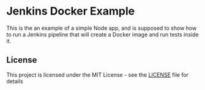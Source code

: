 # Jenkins Docker Example
This is the an example of a simple Node app, and is supposed to show how to run a Jenkins pipeline that will create a Docker image and run tests inside it.

## License
This project is licensed under the MIT License - see the [LICENSE](LICENSE) file for details